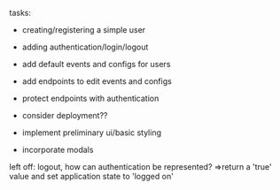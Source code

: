 tasks:
- creating/registering a simple user
- adding authentication/login/logout

- add default events and configs for users
- add endpoints to edit events and configs
- protect endpoints with authentication
- consider deployment??
- implement preliminary ui/basic styling
- incorporate modals

left off: logout, how can authentication be represented? =>return a 'true' value and set application state to 'logged on'